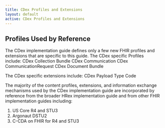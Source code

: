 ```yaml
---
title: CDex Profiles and Extensions
layout: default
active: CDex Profiles and Extensions
---
```


## Profiles Used by Reference

The CDex implementation guide defines only a few new FHIR profiles and extensions that are specific to this guide.  The CDex specific Profiles include:
CDex Collection Bundle
CDex Communication
CDex CommunicationRequest
CDex Document Bundle

The CDex specific extensions include:
CDex Payload Type Code

The majority of the content profiles, extensions, and information exchange mechanisms used by the CDex implementation guide are incorporated by reference from the broader HRex implementation guide and from other FHIR implementation guides including:
1. US Core R4 and STU3
3. Argonaut DSTU2
4. C-CDA on FHIR for R4 and STU3


